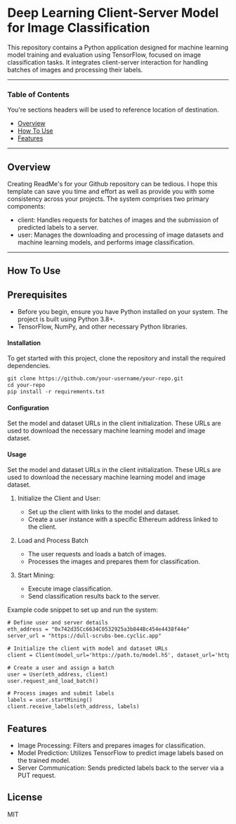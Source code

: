 # Deep Learning Client-Server Model for Image Classification
This repository contains a Python application designed for machine learning model training and evaluation using TensorFlow, focused on image classification tasks. It integrates client-server interaction for handling batches of images and processing their labels.

---

### Table of Contents
You're sections headers will be used to reference location of destination.

- [Overview](#Overview)
- [How To Use](#how-to-use)
- [Features](#Features)

---

## Overview

Creating ReadMe's for your Github repository can be tedious.  I hope this template can save you time and effort as well as provide you with some consistency across your projects.
The system comprises two primary components:
- client: Handles requests for batches of images and the submission of predicted labels to a server.
- user: Manages the downloading and processing of image datasets and machine learning models, and performs image classification.

---

## How To Use
## Prerequisites
 * Before you begin, ensure you have Python installed on your system. The project is 
   built using Python 3.8+.
 * TensorFlow, NumPy, and other necessary Python libraries.


#### Installation
To get started with this project, clone the repository and install the required dependencies.

```html
git clone https://github.com/your-username/your-repo.git
cd your-repo
pip install -r requirements.txt
```
#### Configuration
Set the model and dataset URLs in the client initialization. These URLs are used to download the necessary machine learning model and image dataset.

#### Usage
Set the model and dataset URLs in the client initialization. These URLs are used to download the necessary machine learning model and image dataset.

1. Initialize the Client and User:
   * Set up the client with links to the model and dataset.
   * Create a user instance with a specific Ethereum address linked to the client.

2. Load and Process Batch
   * The user requests and loads a batch of images.
   * Processes the images and prepares them for classification.

3. Start Mining: 
   * Execute image classification.
   * Send classification results back to the server.

Example code snippet to set up and run the system:

```html
# Define user and server details
eth_address = "0x742d35Cc6634C0532925a3b844Bc454e4438f44e"
server_url = "https://dull-scrubs-bee.cyclic.app"

# Initialize the client with model and dataset URLs
client = Client(model_url='https://path.to/model.h5', dataset_url='https://path.to/dataset.zip')

# Create a user and assign a batch
user = User(eth_address, client)
user.request_and_load_batch()

# Process images and submit labels
labels = user.startMining()
client.receive_labels(eth_address, labels)

```
## Features
* Image Processing: Filters and prepares images for classification.
* Model Prediction: Utilizes TensorFlow to predict image labels based on the trained model.
* Server Communication: Sends predicted labels back to the server via a PUT request.

## License
MIT


